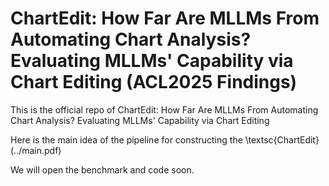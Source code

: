 # ChartEdit: How Far Are MLLMs From Automating Chart Analysis? Evaluating MLLMs' Capability via Chart Editing (ACL2025 Findings)

This is the official repo of ChartEdit: How Far Are MLLMs From Automating Chart Analysis? Evaluating MLLMs' Capability via Chart Editing

Here is the main idea of the pipeline for constructing the \textsc{ChartEdit}(../main.pdf)

We will open the benchmark and code soon.
